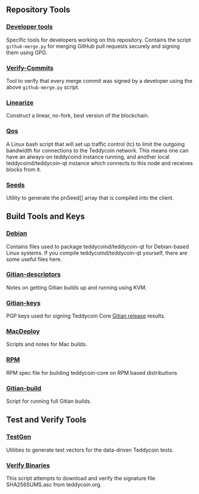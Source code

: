 Repository Tools
---------------------

### [Developer tools](/contrib/devtools) ###
Specific tools for developers working on this repository.
Contains the script `github-merge.py` for merging GitHub pull requests securely and signing them using GPG.

### [Verify-Commits](/contrib/verify-commits) ###
Tool to verify that every merge commit was signed by a developer using the above `github-merge.py` script.

### [Linearize](/contrib/linearize) ###
Construct a linear, no-fork, best version of the blockchain.

### [Qos](/contrib/qos) ###

A Linux bash script that will set up traffic control (tc) to limit the outgoing bandwidth for connections to the Teddycoin network. This means one can have an always-on teddycoind instance running, and another local teddycoind/teddycoin-qt instance which connects to this node and receives blocks from it.

### [Seeds](/contrib/seeds) ###
Utility to generate the pnSeed[] array that is compiled into the client.

Build Tools and Keys
---------------------

### [Debian](/contrib/debian) ###
Contains files used to package teddycoind/teddycoin-qt
for Debian-based Linux systems. If you compile teddycoind/teddycoin-qt yourself, there are some useful files here.

### [Gitian-descriptors](/contrib/gitian-descriptors) ###
Notes on getting Gitian builds up and running using KVM.

### [Gitian-keys](/contrib/gitian-keys)
PGP keys used for signing Teddycoin Core [Gitian release](/doc/release-process.md) results.

### [MacDeploy](/contrib/macdeploy) ###
Scripts and notes for Mac builds.

### [RPM](/contrib/rpm) ###
RPM spec file for building teddycoin-core on RPM based distributions

### [Gitian-build](/contrib/gitian-build.sh) ###
Script for running full Gitian builds.

Test and Verify Tools
---------------------

### [TestGen](/contrib/testgen) ###
Utilities to generate test vectors for the data-driven Teddycoin tests.

### [Verify Binaries](/contrib/verifybinaries) ###
This script attempts to download and verify the signature file SHA256SUMS.asc from teddycoin.org.
